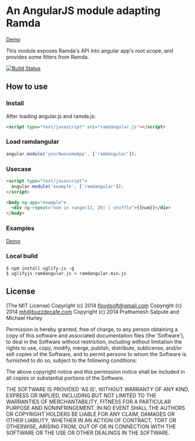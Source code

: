 # An AngularJS module adapting Ramda
[Demo](https://rawgit.com/ramda/ramdangular/master/examples/index.html)

This module exposes Ramda's API into angular app's root scope,
and provides some filters from Ramda.

[![Build Status](https://api.travis-ci.org/ramda/ramdangular.svg?branch=master)](https://travis-ci.org/ramda/ramdangular)

## How to use

### Install

After loading angular.js and ramda.js:

```html
<script type="text/javascript" src="ramdangular.js"></script>
```

### Load ramdangular

```javascript
angular.module('yourAwesomeApp', ['ramdangular']);
```

### Usecase

```html
<script type="text/javascript">
  angular.module('example', ['ramdangular']);
</script>

<body ng-app="example">
  <div ng-repeat="num in range(11, 20) | shuffle">{{num}}</div>
</body>
```

### Examples

[Demo](https://rawgit.com/ramda/ramdangular/master/examples/index.html)

### Local build

```
$ npm install uglify-js -g
$ uglifyjs ramdangular.js > ramdangular.min.js
```

## License

(The MIT License)
Copyright (c) 2014 <floydsoft@gmail.com>
Copyright (c) 2014 <mh@buzzdecafe.com>
Copyright (c) 2014 Prathamesh Satpute and Michael Hurley

Permission is hereby granted, free of charge, to any person obtaining a copy of this software and associated documentation files (the 'Software'), to deal in the Software without restriction, including without limitation the rights to use, copy, modify, merge, publish, distribute, sublicense, and/or sell copies of the Software, and to permit persons to whom the Software is furnished to do so, subject to the following conditions:

The above copyright notice and this permission notice shall be included in all copies or substantial portions of the Software.

THE SOFTWARE IS PROVIDED 'AS IS', WITHOUT WARRANTY OF ANY KIND, EXPRESS OR IMPLIED, INCLUDING BUT NOT LIMITED TO THE WARRANTIES OF MERCHANTABILITY, FITNESS FOR A PARTICULAR PURPOSE AND NONINFRINGEMENT. IN NO EVENT SHALL THE AUTHORS OR COPYRIGHT HOLDERS BE LIABLE FOR ANY CLAIM, DAMAGES OR OTHER LIABILITY, WHETHER IN AN ACTION OF CONTRACT, TORT OR OTHERWISE, ARISING FROM, OUT OF OR IN CONNECTION WITH THE SOFTWARE OR THE USE OR OTHER DEALINGS IN THE SOFTWARE.
